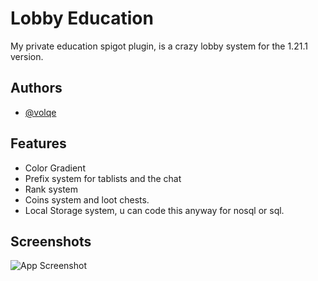 
# Lobby Education

My private education spigot plugin, is a crazy lobby system for the 1.21.1 version.


## Authors

- [@volqe](https://www.github.com/volqenkot)


## Features

- Color Gradient
- Prefix system for tablists and the chat
- Rank system
- Coins system and loot chests.
- Local Storage system, u can code this anyway for nosql or sql.



## Screenshots

![App Screenshot](https://via.placeholder.com/468x300?text=App+Screenshot+Here)

